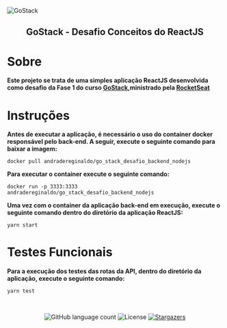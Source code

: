 ![GoStack](https://storage.googleapis.com/golden-wind/bootcamp-gostack/header-desafios-new.png)

<h2 align="center">GoStack - Desafio Conceitos do ReactJS</h2>

# Sobre

**Este projeto se trata de uma simples aplicação ReactJS desenvolvida como desafio da Fase 1 do curso [GoStack](https://pages.rocketseat.com.br/gostack),ministrado pela [RocketSeat](https://rocketseat.com.br/)**

# Instruções

**Antes de executar a aplicação, é necessário o uso do container docker responsável pelo back-end. A seguir, execute o seguinte comando para baixar a imagem:**

```
docker pull andradereginaldo/go_stack_desafio_backend_nodejs
```

**Para executar o container execute o seguinte comando:**

```
docker run -p 3333:3333 andradereginaldo/go_stack_desafio_backend_nodejs
```

**Uma vez com o container da aplicação back-end em execução, execute o seguinte comando dentro do diretório da aplicação ReactJS:**

```
yarn start
```

# Testes Funcionais

**Para a execução dos testes das rotas da API, dentro do diretório da aplicação, execute o seguinte comando:**

```
yarn test
```

</br>

<p align="center">
  <img alt="GitHub language count" src="https://img.shields.io/github/languages/count/andraderegis/rocket_seat_go_stack_desafio_conceitos_reactjs?color=%2304D361">

  <img alt="License" src="https://img.shields.io/badge/license-MIT-%2304D361">

  <a href="https://github.com/andraderegis/rocket_seat_go_stack_desafio_conceitos_reactjs/stargazers">
    <img alt="Stargazers" src="https://img.shields.io/github/stars/andraderegis/rocket_seat_go_stack_desafio_backend_com_node_js?style=social">
  </a>
</p>

